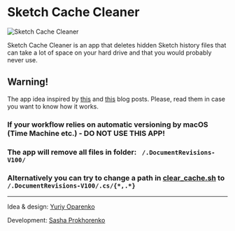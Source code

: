 # Sketch Cache Cleaner

![Sketch Cache Cleaner](https://image.ibb.co/mHOoea/cleaner.png)

Sketch Cache Cleaner is an app that deletes hidden Sketch history files that can take a lot of space on your hard drive and that you would probably never use.

## Warning!
The app idea inspired by [this](https://medium.com/@thomasdegry/how-sketch-took-over-200gb-of-our-macbooks-cb7dd10c8163) and [this](https://medium.com/sketch-app-sources/how-to-recover-50-go-or-even-more-by-deleting-sketch-caches-files-e5829dba20e1) blog posts.
Please, read them in case you want to know how it works.

### If your workflow relies on automatic versioning by macOS (Time Machine etc.) - DO NOT USE THIS APP!

### The app will remove all files in folder: ` /.DocumentRevisions-V100/`

### Alternatively you can try to change a path in [clear_cache.sh](https://github.com/yo-op/sketchcachecleaner/blob/master/Sketch%20Cache%20Cleaner/Scripts/clear_cache.sh) to `/.DocumentRevisions-V100/.cs/{*,.*}`

--------
Idea & design:  [Yuriy Oparenko](http://oparenko.com)

Development: [Sasha Prokhorenko](https://twitter.com/minikin)
